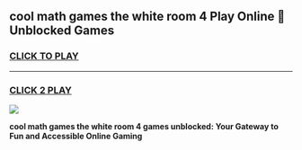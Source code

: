 
## cool math games the white room 4 Play Online 👋 Unblocked Games
<h3>
<a href="https://news.freeplayer.one?title=cool_math_games_the_white_room_4&ref=17CMG">CLICK TO PLAY</a></h3>
<hr>

<h3>
<a href="https://news.freeplayer.one?title=cool_math_games_the_white_room_4&ref=17CMG">CLICK 2 PLAY</a>
  
</h3>

<a href="https://news.freeplayer.one?title=cool_math_games_the_white_room_4&ref=17CMG/"><img src="https://clearcache.store/games.png"></a>


**cool math games the white room 4 games unblocked: Your Gateway to Fun and Accessible Online Gaming**

